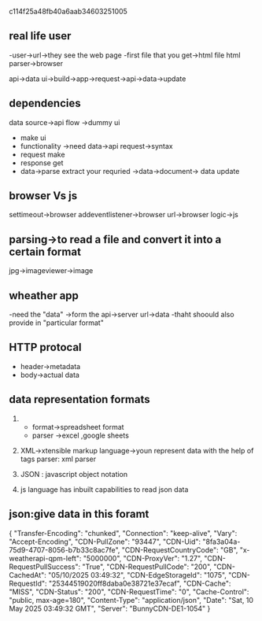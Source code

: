 <!-- invitation building  -->

c114f25a48fb40a6aab34603251005

## real life user
-user->url->they see the web page
-first file that you get->html file
html parser->browser


api->data
ui->build->app->request->api->data->update

## dependencies
data source->api
flow
 ->dummy ui
 *  make ui
 * functionality
 ->need data->api request->syntax
 * request make
 * response get
 * data->parse
 extract your requried
 ->data->document-> data update

 ## browser Vs js
 settimeout->browser
 addeventlistener->browser
 url->browser
 logic->js

## parsing->to read a file and convert it into a certain format
jpg->imageviewer->image

## wheather app
-need the "data" ->form the api->server url->data
-thaht shoould also provide in "particular format"

## HTTP protocal
* header->metadata
* body->actual data
## data representation formats
1. * format->spreadsheet format
   * parser ->excel ,google sheets

2. XML->xtensible markup language->youn represent data with the help of tags
parser: xml parser

3. JSON : javascript object notation
4. js language has inbuilt  capabilities to read json data


## json:give data in this foramt
{
  "Transfer-Encoding": "chunked",
  "Connection": "keep-alive",
  "Vary": "Accept-Encoding",
  "CDN-PullZone": "93447",
  "CDN-Uid": "8fa3a04a-75d9-4707-8056-b7b33c8ac7fe",
  "CDN-RequestCountryCode": "GB",
  "x-weatherapi-qpm-left": "5000000",
  "CDN-ProxyVer": "1.27",
  "CDN-RequestPullSuccess": "True",
  "CDN-RequestPullCode": "200",
  "CDN-CachedAt": "05/10/2025 03:49:32",
  "CDN-EdgeStorageId": "1075",
  "CDN-RequestId": "25344519020ff8daba0e38721e37ecaf",
  "CDN-Cache": "MISS",
  "CDN-Status": "200",
  "CDN-RequestTime": "0",
  "Cache-Control": "public, max-age=180",
  "Content-Type": "application/json",
  "Date": "Sat, 10 May 2025 03:49:32 GMT",
  "Server": "BunnyCDN-DE1-1054"
}